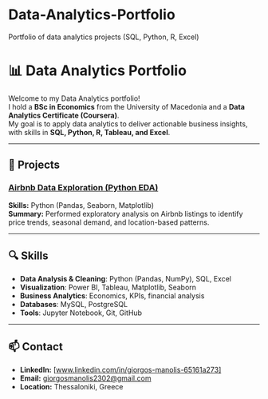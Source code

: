 # Data-Analytics-Portfolio
Portfolio of data analytics projects (SQL, Python, R, Excel)
# 📊 Data Analytics Portfolio

Welcome to my Data Analytics portfolio!  
I hold a **BSc in Economics** from the University of Macedonia and a **Data Analytics Certificate (Coursera)**.  
My goal is to apply data analytics to deliver actionable business insights, with skills in **SQL, Python, R, Tableau, and Excel**.

---
## 📂 Projects

###  [Airbnb Data Exploration (Python EDA)](02_Python_Airbnb_EDA)
**Skills:** Python (Pandas, Seaborn, Matplotlib)  
**Summary:** Performed exploratory analysis on Airbnb listings to identify price trends, seasonal demand, and location-based patterns.

---
## 🔍 Skills
- **Data Analysis & Cleaning**: Python (Pandas, NumPy), SQL, Excel
- **Visualization**: Power BI, Tableau, Matplotlib, Seaborn
- **Business Analytics**: Economics, KPIs, financial analysis
- **Databases**: MySQL, PostgreSQL
- **Tools**: Jupyter Notebook, Git, GitHub
---
## 📫 Contact
- **LinkedIn:** [www.linkedin.com/in/giorgos-manolis-65161a273]
- **Email:** giorgosmanolis2302@gmail.com
- **Location:** Thessaloniki, Greece
